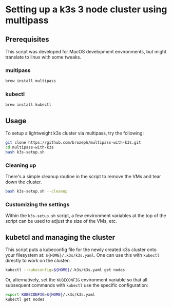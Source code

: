 # Setting up a k3s 3 node cluster using multipass

## Prerequisites

This script was developed for MacOS development environments, but might translate to linux with some tweaks.

### multipass

```bash
brew install multipass
```

### kubectl

```bash
brew install kubectl
```

## Usage

To setup a lightweight k3s cluster via multipass, try the following:

```bash
git clone https://github.com/brozeph/multipass-with-k3s.git
cd multipass-with-k3s
bash k3s-setup.sh
```

### Cleaning up

There's a simple cleanup routine in the script to remove the VMs and tear down the cluster.

```bash
bash k3s-setup.sh --cleanup
```

### Customizing the settings

Within the `k3s-setup.sh` script, a few environment variables at the top of the script can be used to adjust the size of the VMs, etc.

## kubetcl and managing the cluster

This script puts a kubeconfig file for the newly created k3s cluster onto your filesystem at: `${HOME}/.k3s/k3s.yaml`. One can use this with `kubectl` directly to work on the cluster:

```bash
kubectl --kubeconfig=${HOME}/.k3s/k3s.yaml get nodes
```

Or, alternatively, set the `KUBECONFIG` environment variable so that all subsequent commands with `kubectl` use the specific configuration:

```bash
export KUBECONFIG=${HOME}/.k3s/k3s.yaml
kubectl get nodes
```

